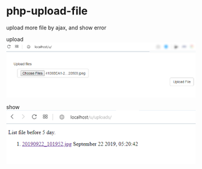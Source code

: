 # php-upload-file

upload more file by ajax, and show error

upload 
![Test Image 1](uploads/2019-09-22_111311.png)

show
![Test Image 1](uploads/2019-09-22_111336.png)
